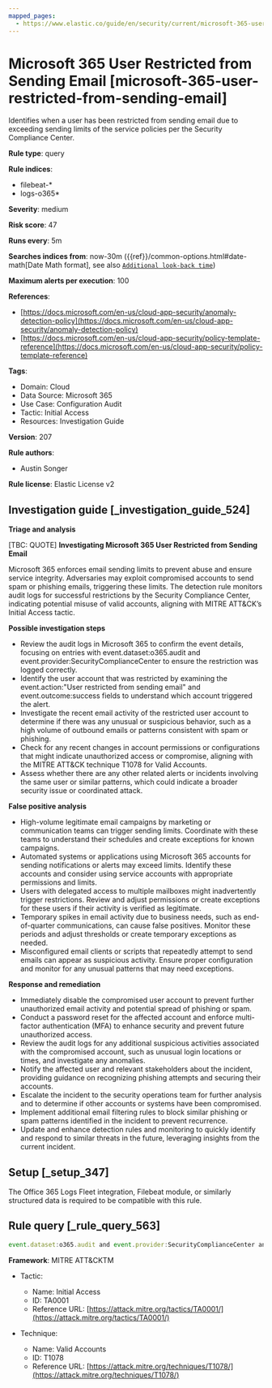 ```yaml
---
mapped_pages:
  - https://www.elastic.co/guide/en/security/current/microsoft-365-user-restricted-from-sending-email.html
---
```


# Microsoft 365 User Restricted from Sending Email [microsoft-365-user-restricted-from-sending-email]

Identifies when a user has been restricted from sending email due to exceeding sending limits of the service policies per the Security Compliance Center.

**Rule type**: query

**Rule indices**:

* filebeat-*
* logs-o365*

**Severity**: medium

**Risk score**: 47

**Runs every**: 5m

**Searches indices from**: now-30m ({{ref}}/common-options.html#date-math[Date Math format], see also [`Additional look-back time`](docs-content://solutions/security/detect-and-alert/create-detection-rule.md#rule-schedule))

**Maximum alerts per execution**: 100

**References**:

* [https://docs.microsoft.com/en-us/cloud-app-security/anomaly-detection-policy](https://docs.microsoft.com/en-us/cloud-app-security/anomaly-detection-policy)
* [https://docs.microsoft.com/en-us/cloud-app-security/policy-template-reference](https://docs.microsoft.com/en-us/cloud-app-security/policy-template-reference)

**Tags**:

* Domain: Cloud
* Data Source: Microsoft 365
* Use Case: Configuration Audit
* Tactic: Initial Access
* Resources: Investigation Guide

**Version**: 207

**Rule authors**:

* Austin Songer

**Rule license**: Elastic License v2

## Investigation guide [_investigation_guide_524]

**Triage and analysis**

[TBC: QUOTE]
**Investigating Microsoft 365 User Restricted from Sending Email**

Microsoft 365 enforces email sending limits to prevent abuse and ensure service integrity. Adversaries may exploit compromised accounts to send spam or phishing emails, triggering these limits. The detection rule monitors audit logs for successful restrictions by the Security Compliance Center, indicating potential misuse of valid accounts, aligning with MITRE ATT&CK’s Initial Access tactic.

**Possible investigation steps**

* Review the audit logs in Microsoft 365 to confirm the event details, focusing on entries with event.dataset:o365.audit and event.provider:SecurityComplianceCenter to ensure the restriction was logged correctly.
* Identify the user account that was restricted by examining the event.action:"User restricted from sending email" and event.outcome:success fields to understand which account triggered the alert.
* Investigate the recent email activity of the restricted user account to determine if there was any unusual or suspicious behavior, such as a high volume of outbound emails or patterns consistent with spam or phishing.
* Check for any recent changes in account permissions or configurations that might indicate unauthorized access or compromise, aligning with the MITRE ATT&CK technique T1078 for Valid Accounts.
* Assess whether there are any other related alerts or incidents involving the same user or similar patterns, which could indicate a broader security issue or coordinated attack.

**False positive analysis**

* High-volume legitimate email campaigns by marketing or communication teams can trigger sending limits. Coordinate with these teams to understand their schedules and create exceptions for known campaigns.
* Automated systems or applications using Microsoft 365 accounts for sending notifications or alerts may exceed limits. Identify these accounts and consider using service accounts with appropriate permissions and limits.
* Users with delegated access to multiple mailboxes might inadvertently trigger restrictions. Review and adjust permissions or create exceptions for these users if their activity is verified as legitimate.
* Temporary spikes in email activity due to business needs, such as end-of-quarter communications, can cause false positives. Monitor these periods and adjust thresholds or create temporary exceptions as needed.
* Misconfigured email clients or scripts that repeatedly attempt to send emails can appear as suspicious activity. Ensure proper configuration and monitor for any unusual patterns that may need exceptions.

**Response and remediation**

* Immediately disable the compromised user account to prevent further unauthorized email activity and potential spread of phishing or spam.
* Conduct a password reset for the affected account and enforce multi-factor authentication (MFA) to enhance security and prevent future unauthorized access.
* Review the audit logs for any additional suspicious activities associated with the compromised account, such as unusual login locations or times, and investigate any anomalies.
* Notify the affected user and relevant stakeholders about the incident, providing guidance on recognizing phishing attempts and securing their accounts.
* Escalate the incident to the security operations team for further analysis and to determine if other accounts or systems have been compromised.
* Implement additional email filtering rules to block similar phishing or spam patterns identified in the incident to prevent recurrence.
* Update and enhance detection rules and monitoring to quickly identify and respond to similar threats in the future, leveraging insights from the current incident.


## Setup [_setup_347]

The Office 365 Logs Fleet integration, Filebeat module, or similarly structured data is required to be compatible with this rule.


## Rule query [_rule_query_563]

```js
event.dataset:o365.audit and event.provider:SecurityComplianceCenter and event.category:web and event.action:"User restricted from sending email" and event.outcome:success
```

**Framework**: MITRE ATT&CKTM

* Tactic:

    * Name: Initial Access
    * ID: TA0001
    * Reference URL: [https://attack.mitre.org/tactics/TA0001/](https://attack.mitre.org/tactics/TA0001/)

* Technique:

    * Name: Valid Accounts
    * ID: T1078
    * Reference URL: [https://attack.mitre.org/techniques/T1078/](https://attack.mitre.org/techniques/T1078/)




